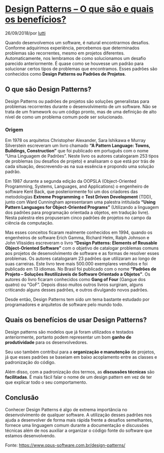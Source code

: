 # [Design Patterns – O que são e quais os benefícios?](https://www.opus-software.com.br/design-patterns/)

26/09/2018/por [lutti](https://www.opus-software.com.br/author/lutti/)

Quando desenvolvemos um software, é natural encontrarmos desafios. Conforme adquirimos experiência, percebemos que determinados problemas são recorrentes, mesmo em projetos diferentes. Automaticamente, nos lembramos de como solucionamos um desafio parecido anteriormente. É quase como se houvesse um padrão para solucionar certos tipos de problemas que encontramos. Esses padrões são conhecidos como **Design Patterns ou Padrões de Projetos**.

## O que são Design Patterns?

Design Patterns ou padrões de projetos são soluções generalistas para problemas recorrentes durante o desenvolvimento de um software. Não se trata de um framework ou um código pronto, mas de uma definição de alto nível de como um problema comum pode ser solucionado.

### Origem

Em 1978 os arquitetos Christopher Alexander, Sara Ishikawa e Murray Silverstein escreveram um livro chamado **“A Pattern Language: Towns, Buildings, Construction”** que foi publicado em português com o nome “Uma Linguagem de Padrões”. Neste livro os autores catalogaram 253 tipos de problemas (ou desafios de projeto) e analisaram o que está por trás de cada situação, descrevendo-as na sua essência e propondo uma solução padrão.

Em 1987 durante a segunda edição da OOPSLA (Object-Oriented Programming, Systems, Languages, and Applications) o engenheiro de software Kent Back, que posteriormente foi um dos criadores das metodologias **Extreme Programming** e **Test Driven Development** (TDD), junto com Ward Cunningham apresentaram uma palestra intitulada **“Using Pattern Languages for Object-Oriented Programs”** (Utilizando a linguagem dos padrões para programação orientada a objetos, em tradução livre). Nesta palestra eles propuseram cinco padrões de projetos no campo da ciência da computação.

Mas esses conceitos ficaram realmente conhecidos em 1994, quando os engenheiros de software Erich Gamma, Richard Helm, Ralph Johnson e John Vlissides escreveram o livro **“Design Patterns: Elements of Reusable Object-Oriented Software”** com o objetivo de catalogar problemas comuns aos projetos de desenvolvimento de software e as formas de resolver esses problemas. Os autores catalogaram 23 padrões que utilizaram ao longo de suas carreiras. Este livro teve mais 500.000 exemplares vendidos e foi publicado em 13 idiomas. No Brasil foi publicado com o nome **“Padrões de Projeto – Soluções Reutilizáveis de Software Orientado a Objetos”**. Os autores do livro ficaram conhecidos como **Gang of Four** (Gangue dos quatro) ou “GoF”. Depois disso muitos outros livros surgiram, alguns criticando alguns desses padrões, e outros divulgando novos padrões.

Desde então, Design Patterns tem sido um tema bastante estudado por programadores e arquitetos de software pelo mundo todo.

## Quais os benefícios de usar Design Patterns?

Design patterns são modelos que já foram utilizados e testados anteriormente, portanto podem representar um bom **ganho de produtividade** para os desenvolvedores.

Seu uso também contribui para a **organização e manutenção** de projetos, já que esses padrões se baseiam em baixo acoplamento entre as classes e padronização do código.

Além disso, com a padronização dos termos, as **discussões técnicas** são **facilitadas**. É mais fácil falar o nome de um design pattern em vez de ter que explicar todo o seu comportamento.

## Conclusão

Conhecer Design Patterns é algo de extrema importância no desenvolvimento de qualquer software. A utilização desses padrões nos ajuda a desenvolver de forma mais rápida frente a desafios semelhantes, fornece uma linguagem comum durante a documentação e discussões técnicas além de nos auxiliar a organizar o código fonte do software que estamos desenvolvendo.

Fonte: https://www.opus-software.com.br/design-patterns/